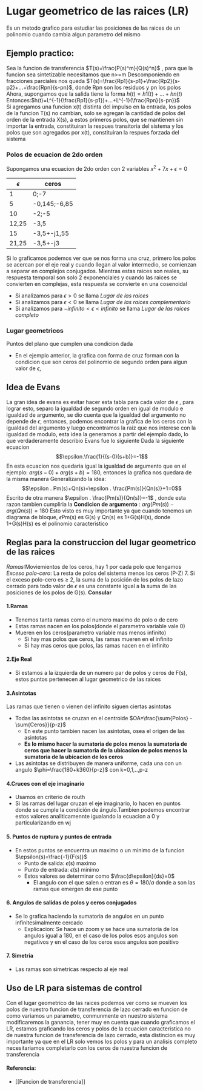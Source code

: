 # Lugar geometrico de las raices (LR)
Es un metodo grafico para estudiar las posiciones de las raices de un polinomio cuando cambia algun parametro del mismo

## Ejemplo practico:
Sea la funcion de transferencia $T(s)=\frac{P(s)^m}{Q(s)^n}$ , para que la funcion sea sintetizable necesitamos que n>=m
Descomponiendo en fracciones parciales nos queda $T(s)=\frac{Rp1}{s-p1}+\frac{Rp2}{s-p2}+...+\frac{Rpn}{s-pn}$, donde Rpn son los residuos y pn los polos
Ahora, supongamos que la salida tiene la forma $h(t)=h1(t)+...+hn(t)$
Entonces:$h(t)=L^{-1}(\frac{Rp1}{s-p1})+...+L^{-1}(\frac{Rpn}{s-pn})$  
Si agregamos una funcion x(t) distinta del impulso en la entrada, los polos de la funcion T(s) no cambian, solo se agregan la cantidad de polos del orden de la entrada X(s), a estos primeros polos, que se mantienen sin importar la entrada, constituiran la respues transitoria del sistema y los polos que son agregados por x(t), constituiran la respues forzada del sistema
### Polos de ecuacion de 2do orden
Supongamos una ecuacion de 2do orden con 2 variables $x^2+7x+\epsilon=0$ 

|$\epsilon$|ceros|
|---|------|
|1|0;-7|
|5|-0,145;-6,85|
|10|-2;-5|
|12,25|-3,5|
|15|-3,5+-j1,55|
|21,25|-3,5+-j3|
Si lo graficamos podemos ver que se nos forma una cruz, primero los polos se acercan por el eje real y cuando llegan al valor intermedio, se comienzan a separar en complejos conjugados. Mientras estas raices son reales, su respuesta temporal son solo 2 exponenciales y cuando las raices se convierten en complejas, esta respuesta se convierte en una cosenoidal
- Si analizamos para $\epsilon>0$ se llama *Lugar de las raices*
- Si analizamos para $\epsilon<0$ se llama *Lugar de las raices complementario*
- Si analizamos para $-infinito<\epsilon<infinito$ se llama *Lugar de las raices completo*
### Lugar geometricos
Puntos del plano que cumplen una condicion dada
- En el ejemplo anterior, la grafica con forma de cruz forman con la condicion que son ceros del polinomio de segundo orden para algun valor de $\epsilon$,



## Idea de Evans
La gran idea de evans es evitar hacer esta tabla para cada valor de $\epsilon$ , para lograr esto, separo la igualdad de segundo orden en igual de modulo e igualdad de argumento, se dio cuenta que la igualdad del argumento no depende de $\epsilon$, entonces, podemos encontrar la grafica de los ceros con la igualdad del argumento y luego encontramos la raiz que nos interese con la igualdad de modulo, esta idea la generamos a partir del ejemplo dado, lo que verdaderamente describio Evans fue lo siguiente
Dada la siguiente ecuacion $$\epsilon.\frac{1}{(s-0)(s+b)}=-1$$
En esta ecuacion nos quedaria igual la igualdad de argumento que en el ejemplo: $arg(s-0)+arg(s+b)=180$, entonces la grafica nos quedara de la misma manera
Generalizando la idea: $$\epsilon . Pm(s)+Qn(s)=\epsilon . \frac{Pm(s)}{Qn(s)}+1=0$$ Escrito de otra manera $\epsilon . \frac{Pm(s)}{Qn(s)}=-1$ , donde esta razon tambien cumpliria la **Condicion de argumento** : $arg(Pm(s))-arg(Qn(s))=180$
Esto visto es muy importante ya que cuando tenemos un diagrama de bloque, $\epsilon$Pm(s) es G(s) y Qn(s) es 1+G(s)H(s), donde 1+G(s)H(s) es el polinomio caracteristico

## Reglas para la construccion del lugar geometrico de las raices
*Ramas*:Moviemientos de los ceros, hay 1 por cada polo que tengamos
*Exceso polo-cero*: La resta de polos del sistema menos los ceros (P-Z)
7. Si el exceso polo-cero es ≥ 2, la suma de la posición de los polos de lazo cerrado para todo valor de $\epsilon$ es una constante igual a la suma de las posiciones de los polos de G(s). **Consular**

#### 1.Ramas
- Tenemos tanta ramas como el numero maximo de polo o de cero
- Estas ramas nacen en los polos(donde el parametro variable vale 0)
- Mueren en los ceros(parametro variable mas menos infinito)
	- Si hay mas polos que ceros, las ramas mueren en el infinito
	- Si hay mas ceros que polos, las ramas nacen en el infinito
#### 2.Eje Real
- Si estamos a la izquierda de un numero par de polos y ceros de F(s), estos puntos pertenecen al lugar geometrico de las raices
#### 3.Asintotas
Las ramas que tienen o vienen del infinito siguen ciertas asintotas
- Todas las asintotas se cruzan en el centroide $OA=\frac{\sum{Polos} - \sum{Ceros}}{p-z}$
	- En este punto tambien nacen las asintotas, osea el origen de las asintotas
	- **Es lo mismo hacer la sumatoria de polos menos la sumatoria de ceros que hacer la sumatoria de la ubicacion de polos menos la sumatoria de la ubicacion de los ceros**
- Las asintotas se distribuyen de manera uniforme, cada una con un angulo  $\phi=\frac{180+k360}{p-z}$ con k=0,1,..,p-z
#### 4.Cruces con el eje imaginario
- Usamos en criterio de routh
- Si las ramas del lugar cruzan el eje imaginario, lo hacen en puntos donde se cumple la condición de ángulo.Tambien podemos encontrar estos valores analiticamennte igualando la ecuacion a 0 y particularizando en wj 
#### 5. Puntos de ruptura y puntos de entrada
- En estos puntos se encuentra un maximo o un minimo de la funcion $\epsilon(s)=\frac{-1}{F(s)}$
	-  Punto de salida: $\epsilon$(s) maximo
	- Punto de entrada: $\epsilon$(s) minimo
	- Estos valores se determinar como $\frac{d\epsilon}{ds}=0$ 
		- El angulo con el que salen o entran es $\theta=180/a$ donde a son las ramas que emergen de ese punto
#### 6. Angulos de salidas de polos y ceros conjugados
- Se lo grafica haciendo la sumatoria de angulos en un punto infinitesimalmente cercado
	- Explicacion: Se hace un zoom y se hace una sumatoria de los angulos igual a 180, en el caso de los polos esos angulos son negativos y en el caso de los ceros esos angulos son positivo
#### 7. Simetria
-  Las ramas son simetricas respecto al eje real

## Uso de LR para sistemas de control
Con el lugar geometrico de las raices podemos ver como se mueven los polos de nuestro funcion de transferencia de lazo cerrado en funcion de como variamos un parametro, conmunmente en nuestro sistema modificaremos la ganancia, tener muy en cuenta que cuando graficamos el LR, estamos graficando los ceros y polos de la ecuacion caracteristica no de nuestra funcion de transferencia de lazo cerrado, esta distincion es muy importante ya que en el LR solo vemos los polos y para un analisis completo necesitariamos completarlo con los ceros de nuestra funcion de transferencia







#### Referencia:
- [[Funcion de transferencia]]